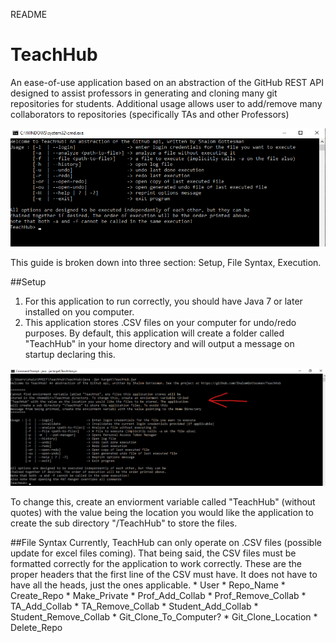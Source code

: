 README

# TeachHub

An ease-of-use application based on an abstraction of the GitHub REST API designed to assist professors in generating and cloning many git repositories for students. Additional usage allows user to add/remove many collaborators to repositories (specifically TAs and other Professors)


![GitHub Logo](/README_src/TeachHub_openMsg.png)


This guide is broken down into three section: Setup, File Syntax, Execution.

##Setup
1. For this application to run correctly, you should have Java 7 or later installed on you computer. 
2. This application stores .CSV files on your computer for undo/redo purposes. By default, this application will create a folder called "TeachHub" in your home directory and will output a message on startup declaring this. 

![GitHub Logo](/README_src/TeachHub_envrVar.png)

To change this, create an enviorment variable called "TeachHub" (without quotes) with the value being the location you would like the application to create the sub directory "/TeachHub" to store the files.


##File Syntax
Currently, TeachHub can only operate on .CSV files (possible update for excel files coming). That being said, the CSV files must be formatted correctly for the application to work correctly. These are the proper headers that the first line of the CSV must have. It does not have to have all the heads, just the ones applicable.
     * User
		 * Repo_Name
		 * Create_Repo
		 * Make_Private
		 * Prof_Add_Collab
		 * Prof_Remove_Collab
		 * TA_Add_Collab
		 * TA_Remove_Collab
		 * Student_Add_Collab
		 * Student_Remove_Collab
		 * Git_Clone_To_Computer?
		 * Git_Clone_Location
		 * Delete_Repo




